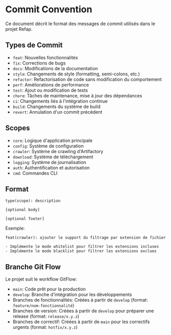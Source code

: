 # Commit Convention

Ce document décrit le format des messages de commit utilisés dans le projet Refap.

## Types de Commit

- `feat`: Nouvelles fonctionnalités
- `fix`: Corrections de bugs
- `docs`: Modifications de la documentation
- `style`: Changements de style (formatting, semi-colons, etc.)
- `refactor`: Refactorisation de code sans modification du comportement
- `perf`: Améliorations de performance
- `test`: Ajout ou modification de tests
- `chore`: Tâches de maintenance, mise à jour des dépendances
- `ci`: Changements liés à l'intégration continue
- `build`: Changements du système de build
- `revert`: Annulation d'un commit précédent

## Scopes

- `core`: Logique d'application principale
- `config`: Système de configuration
- `crawler`: Système de crawling d'Artifactory
- `download`: Système de téléchargement
- `logging`: Système de journalisation
- `auth`: Authentification et autorisation
- `cmd`: Commandes CLI

## Format

```
type(scope): description

[optional body]

[optional footer]
```

Exemple:
```
feat(crawler): ajouter le support du filtrage par extension de fichier

- Implémente le mode whitelist pour filtrer les extensions incluses
- Implémente le mode blacklist pour filtrer les extensions exclues
```

## Branche Git Flow

Le projet suit le workflow GitFlow:

- `main`: Code prêt pour la production
- `develop`: Branche d'intégration pour les développements
- Branches de fonctionnalités: Créées à partir de `develop` (format: `feature/nom-fonctionnalité`)
- Branches de version: Créées à partir de `develop` pour préparer une release (format: `release/x.y.z`)
- Branches de correctif: Créées à partir de `main` pour les correctifs urgents (format: `hotfix/x.y.z`)
